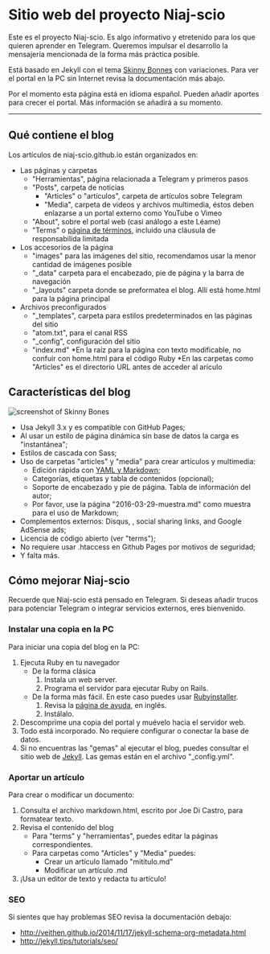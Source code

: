 # Sitio web del proyecto Niaj-scio

Este es el proyecto Niaj-scio. Es algo informativo y etretenido para los que quieren aprender en Telegram. Queremos impulsar el desarrollo la mensajería mencionada de la forma más práctica posible.

Está basado en Jekyll con el tema [Skinny Bonnes](https://github.com/Niaj-scio/skinny-bones-jekyll) con variaciones. Para ver el portal en la PC sin Internet revisa la documentación más abajo.

Por el momento esta página está en idioma español. Pueden añadir aportes para crecer el portal. Más información se añadirá a su momento.

---

## Qué contiene el blog
Los artículos de niaj-scio.github.io están organizados en:

* Las páginas y carpetas
	* "Herramientas", página relacionada a Telegram y primeros pasos
	* "Posts", carpeta de noticias
		* "Articles" o "artículos", carpeta de artículos sobre Telegram
		* "Media", carpeta de videos y archivos multimedia, éstos deben enlazarse a un portal externo como YouTube o Vimeo
	* "About", sobre el portal web (casi análogo a este Léame)
	* "Terms" o [página de términos](http://niaj-scio.github.io/terms/), incluido una cláusula de responsabilida limitada
* Los accesorios de la página
	* "images" para las imágenes del sitio, recomendamos usar la menor cantidad de imágenes posible
	* "\_data" carpeta para el encabezado, pie de página y la barra de navegación
	* "\_layouts" carpeta donde se preformatea el blog. Allí está home.html para la página principal
* Archivos preconfigurados
	* "\_templates", carpeta para estilos predeterminados en las páginas del sitio
	* "atom.txt", para el canal RSS
	* "\_config", configuración del sitio
	* "index.md"
		*En la raíz para la página con texto modificable, no confuir con home.html para el código Ruby
		*En las carpetas como "Articles" es el directorio URL antes de acceder al arículo
		
## Características del blog

![screenshot of Skinny Bones](http://mmistakes.github.io/skinny-bones-jekyll/images/skinny-bones-theme-feature.jpg)

* Usa Jekyll 3.x y es compatible con GitHub Pages;
* Al usar un estilo de página dinámica sin base de datos la carga es "instantánea";
* Estilos de cascada con Sass;
* Uso de carpetas "articles" y "media" para crear artículos y multimedia:
	* Edición rápida con [YAML y Markdown](http://push.cwcon.org/learn/yaml-and-markdown.html);
	* Categorías, etiquetas y tabla de contenidos (opcional);
	* Soporte de encabezado y pie de página. Tabla de información del autor;
	* Por favor, use la página "2016-03-29-muestra.md" como muestra para el uso de Markdown;
* Complementos externos: Disqus, , social sharing links, and Google AdSense ads;
* Licencia de código abierto (ver "terms");
* No requiere usar .htaccess en Github Pages por motivos de seguridad;
* Y falta más.

## Cómo mejorar Niaj-scio

Recuerde que Niaj-scio está pensado en Telegram. Si deseas añadir trucos para potenciar Telegram o integrar servicios externos, eres bienvenido.

### Instalar una copia en la PC
Para iniciar una copia del blog en la PC:

1. Ejecuta Ruby en tu navegador
	* De la forma clásica
		1. Instala un web server.
		2. Programa el servidor para ejecutar Ruby on Rails.
	* De la forma más fácil. En este caso puedes usar [Rubyinstaller](http://rubyinstaller.org/). 
		1. Revisa la [página de ayuda](https://github.com/oneclick/rubyinstaller/wiki/faq), en inglés.
		2. Instálalo.
2. Descomprime una copia del portal y muévelo hacia el servidor web.
3. Todo está incorporado. No requiere configurar o conectar la base de datos.
4. Si no encuentras las "gemas" al ejecutar el blog, puedes consultar el sitio web de [Jekyll](https://jekyllrb.com/). Las gemas están en el archivo "_config.yml".

### Aportar un artículo
Para crear o modificar un documento:

1. Consulta el archivo markdown.html, escrito por Joe Di Castro, para formatear texto.
2. Revisa el contenido del blog
	* Para "terms" y "herramientas", puedes editar la páginas correspondientes.
	* Para carpetas como "Articles" y "Media" puedes:
		* Crear un artículo llamado "mitítulo.md"
		* Modificar un artículo .md
3. ¡Usa un editor de texto y redacta tu artículo!

### SEO
Si sientes que hay problemas SEO revisa la documentación debajo:
* http://veithen.github.io/2014/11/17/jekyll-schema-org-metadata.html
* http://jekyll.tips/tutorials/seo/